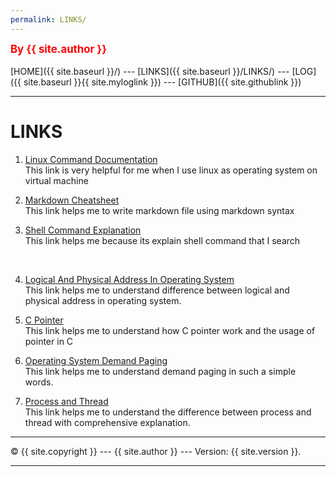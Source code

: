 ```yaml
---
permalink: LINKS/
---
```

<span style="color:red; font-weight:bold; font-size:larger;">By {{ site.author }}</span>
<br><br>
[HOME]({{ site.baseurl }}/) ---
[LINKS]({{ site.baseurl }}/LINKS/) ---
[LOG]({{ site.baseurl }}{{ site.myloglink }}) ---
[GITHUB]({{ site.githublink }})
<br>
<hr>

# LINKS

1. [Linux Command Documentation](https://docs.rockylinux.org/books/admin_guide/03-commands/)<br>
This link is very helpful for me when I use linux as operating system on virtual machine

2. [Markdown Cheatsheet](https://github.com/adam-p/markdown-here/wiki/Markdown-Cheatsheet)<br>
This link helps me to write markdown file using markdown syntax

3. [Shell Command Explanation](https://explainshell.com/explain?cmd=bash)<br>
This link helps me because its explain shell command that I search
<br>

4. [Logical And Physical Address In Operating System](https://www.geeksforgeeks.org/logical-and-physical-address-in-operating-system)<br>
This link helps me to understand difference between logical and physical address in operating system.

5. [C Pointer](https://www.programiz.com/c-programming/c-pointers)<br>
This link helps me to understand how C pointer work and the usage of pointer in C

6. [Operating System Demand Paging](https://www.javatpoint.com/os-demand-paging)<br>
This link helps me to understand demand paging in such a simple words.

7. [Process and Thread](https://www.backblaze.com/blog/whats-the-diff-programs-processes-and-threads)<br>
This link helps me to understand the difference between process and thread with comprehensive explanation.
<hr>
&copy; {{ site.copyright }} --- {{ site.author }} --- Version: {{ site.version }}.
<hr>
<br>
